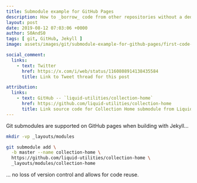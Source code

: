 ```yaml
---
title: Submodule example for GitHub Pages
description: How to _borrow_ code from other repositories without a dedicated package manager
layout: post
date: 2019-08-12 07:03:06 +0000
author: S0AndS0
tags: [ git, GitHub, Jekyll ]
image: assets/images/git/submodule-example-for-github-pages/first-code-block.png

social_comment:
  links:
    - text: Twitter
      href: https://x.com/i/web/status/1160808914138435584
      title: Link to Tweet thread for this post

attribution:
  links:
    - text: GitHub -- `liquid-utilities/collection-home`
      href: https://github.com/liquid-utilities/collection-home
      title: Link source code for Collection Home submodule from Liquid Utilities GitHub Organization
---
```


Git submodules are supported on GitHub pages when building with Jekyll...

```bash
mkdir -vp _layouts/modules

git submodule add \
  -b master --name collection-home \
  https://github.com/liquid-utilities/collection-home \
  _layouts/modules/collection-home
```

... no loss of version control and allows for code reuse.
